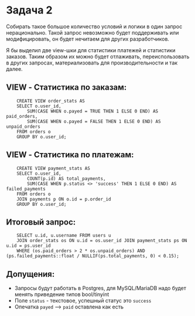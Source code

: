 Задача 2
===

Собирать такое большое количество условий и логики в один запрос нерационально. Такой запрос невозможно будет поддерживать или модифицировать, он будет нечитаем для других разработчиков.

Я бы выделил две view-шки для статистики платежей и статистики заказов. Таким образом их можно будет отлаживать, переиспользовать в других запросах, материализовать для производительности и так далее.

VIEW - Статистика по заказам:
---

```
    CREATE VIEW order_stats AS
    SELECT o.user_id,
        SUM(CASE WHEN o.payed = TRUE THEN 1 ELSE 0 END) AS paid_orders,
        SUM(CASE WHEN o.payed = FALSE THEN 1 ELSE 0 END) AS unpaid_orders
    FROM orders o
    GROUP BY o.user_id;
```

VIEW - Статистика по платежам:
---

```
    CREATE VIEW payment_stats AS
    SELECT o.user_id,
        COUNT(p.id) AS total_payments,
        SUM(CASE WHEN p.status <> 'success' THEN 1 ELSE 0 END) AS failed_payments
    FROM orders o
    JOIN payments p ON o.id = p.order_id
    GROUP BY o.user_id;
```

Итоговый запрос:
---

```
    SELECT u.id, u.username FROM users u
    JOIN order_stats os ON u.id = os.user_id JOIN payment_stats ps ON u.id = ps.user_id
    WHERE (os.paid_orders > 2 * os.unpaid_orders) AND (ps.failed_payments::float / NULLIF(ps.total_payments, 0) < 0.15);
```

Допущения:
---

* Запросы будут работать в Postgres, для MySQL/MariaDB надо будет менять приведение типов bool/tinyint
* Поле `status` - текстовое, успешный статус это `success`
* Опечатка `payed` --> `paid` оставлена как есть
